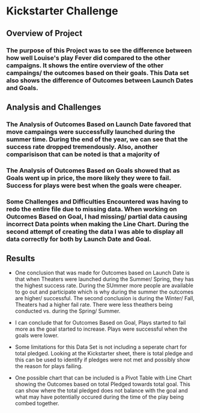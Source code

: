 # Kickstarter Challenge

## Overview of Project

### The purpose of this Project was to see the difference between how well Louise's play Fever did compared to the other campaigns. It shows the entire overview of the other campaings/ the outcomes based on their goals. This Data set also shows the difference of Outcomes between Launch Dates and Goals. 

## Analysis and Challenges

### The Analysis of Outcomes Based on Launch Date favored that move campaings were successfully launched during the summer time. During the end of the year, we can see that the success rate dropped tremendously. Also, another comparisison that can be noted is that a majority of 

### The Analysis of Outcomes Based on Goals showed that as Goals went up in price, the more likely they were to fail. Success for plays were best when the goals were cheaper.

### Some Challenges and Difficulties Encountered was having to redo the entire file due to missing data. When working on Outcomes Based on Goal, I had missing/ partial data causing incorrect Data points when making the Line Chart. During the second attempt of creating the data I was able to display all data correctly for both by Launch Date and Goal.

## Results

- One conclusion that was made for Outcomes based on Launch Date is that when Theaters were launched during the Summer/ Spring, they has the highest success rate. During the SUmmer more people are available to go out and participate which is why during the summer the outcomes are higher/ successful. The second conclusion is during the Winter/ Fall, Theaters had a higher fail rate. There were less theathers being conducted vs. during the Spring/ Summer.

- I can conclude that for Outcomes Based on Goal, Plays started to fail more as the goal started to increase. Plays were successful when the goals were lower.

- Some limitations for this Data Set is not including a seperate chart for total pledged. Looking at the Kickstarter sheet, there is total pledge and this can be used to identify if pledges were not met and possibly show the reason for plays failing. 

- One possible chart that can be included is a Pivot Table with Line Chart showing the Outcomes based on total Pledged towards total goal. This can show where the total pledged does not balance with the goal and what may have potentially occured during the time of the play being combed together.
